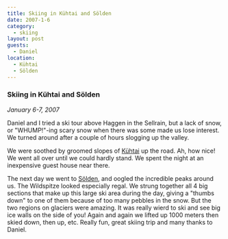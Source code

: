 ```yaml
---
title: Skiing in Kühtai and Sölden
date: 2007-1-6
category:
  - skiing
layout: post
guests:
  - Daniel
location:
  - Kühtai
  - Sölden
---
```


### Skiing in Kühtai and Sölden
_January 6-7, 2007_

Daniel and I tried a ski tour above Haggen in the Sellrain, but a lack of snow,
or "WHUMP!"-ing scary snow when there was some made us lose interest. We turned
around after a couple of hours slogging up the valley.

We were soothed by groomed slopes of <a
href="https://www.bergfex.com/kuehtai/">Kühtai</a> up the road. Ah, how nice!
We went all over until we could hardly stand. We spent the night at an
inexpensive guest house near there.

The next day we went to <a href="https://www.bergfex.com/soelden/">Sölden</a>,
and oogled the incredible peaks around us. The Wildspitze looked especially
regal. We strung together all 4 big sections that make up this large ski area
during the day, giving a "thumbs down" to one of them because of too many
pebbles in the snow. But the two regions on glaciers were amazing. It was
really wierd to ski and see big ice walls on the side of you! Again and again
we lifted up 1000 meters then skied down, then up, etc. Really fun, great
skiing trip and many thanks to Daniel.


